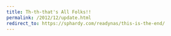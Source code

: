```yaml
---
title: Th-th-that's All Folks!!
permalink: /2012/12/update.html
redirect_to: https://sphardy.com/readynas/this-is-the-end/
---
```


